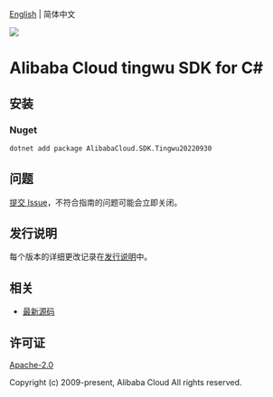 [English](README.md) | 简体中文

![](https://aliyunsdk-pages.alicdn.com/icons/AlibabaCloud.svg)

# Alibaba Cloud tingwu SDK for C#

## 安装

### Nuget

```bash
dotnet add package AlibabaCloud.SDK.Tingwu20220930
```

## 问题

[提交 Issue](https://github.com/aliyun/alibabacloud-csharp-sdk/issues/new)，不符合指南的问题可能会立即关闭。

## 发行说明

每个版本的详细更改记录在[发行说明](./ChangeLog.md)中。

## 相关

* [最新源码](https://github.com/aliyun/alibabacloud-csharp-sdk/)

## 许可证

[Apache-2.0](http://www.apache.org/licenses/LICENSE-2.0)

Copyright (c) 2009-present, Alibaba Cloud All rights reserved.
